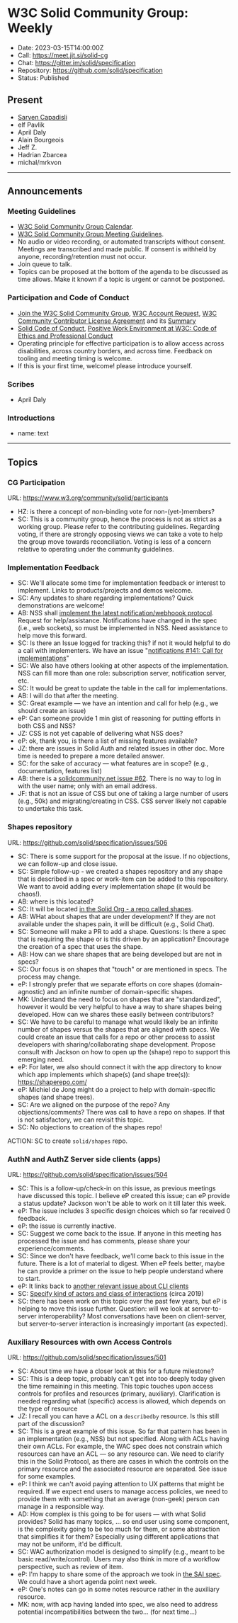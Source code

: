 # W3C Solid Community Group: Weekly

* Date: 2023-03-15T14:00:00Z
* Call: https://meet.jit.si/solid-cg
* Chat: https://gitter.im/solid/specification
* Repository: https://github.com/solid/specification
* Status: Published

## Present
* [Sarven Capadisli](https://csarven.ca/#i)
* elf Pavlik
* April Daly
* Alain Bourgeois
* Jeff Z.
* Hadrian Zbarcea
* michal/mrkvon

---

## Announcements

### Meeting Guidelines
* [W3C Solid Community Group Calendar](https://www.w3.org/groups/cg/solid/calendar).
* [W3C Solid Community Group Meeting Guidelines](https://github.com/solid/specification/blob/main/meetings/README.md).
* No audio or video recording, or automated transcripts without consent. Meetings are transcribed and made public. If consent is withheld by anyone, recording/retention must not occur.
* Join queue to talk.
* Topics can be proposed at the bottom of the agenda to be discussed as time allows. Make it known if a topic is urgent or cannot be postponed.


### Participation and Code of Conduct
* [Join the W3C Solid Community Group](https://www.w3.org/community/solid/join), [W3C Account Request](http://www.w3.org/accounts/request), [W3C Community Contributor License Agreement](https://www.w3.org/community/about/process/cla/) and its [Summary](https://www.w3.org/community/about/process/summary/)
* [Solid Code of Conduct](https://github.com/solid/process/blob/main/code-of-conduct.md), [Positive Work Environment at W3C: Code of Ethics and Professional Conduct](https://www.w3.org/Consortium/cepc/)
* Operating principle for effective participation is to allow access across disabilities, across country borders, and across time. Feedback on tooling and meeting timing is welcome.
* If this is your first time, welcome! please introduce yourself.


### Scribes
* April Daly

### Introductions
* name: text

---


## Topics

### CG Participation
URL: https://www.w3.org/community/solid/participants

* HZ: is there a concept of non-binding vote for non-(yet-)members?
* SC: This is a community group, hence the process is not as strict as a working group. Please refer to the contributing guidelines. Regarding voting, if there are strongly opposing views we can take a vote to help the group move towards reconciliation. Voting is less of a concern relative to operating under the community guidelines. 


### Implementation Feedback
* SC: We'll allocate some time for implementation feedback or interest to implement. Links to products/projects and demos welcome.
* SC: Any updates to share regarding implementations? Quick demonstrations are welcome!
* AB: NSS shall [implement the latest notification/webhoook protocol](https://github.com/nodeSolidServer/node-solid-server/issues/1722). Request for help/assistance. Notifications have changed in the spec (i.e., web sockets), so must be implemented in NSS. Need assistance to help move this forward.
* SC: Is there an Issue logged for tracking this? if not it would helpful to do a call with implementers. We have an issue "[notifications #141: Call for implementations](https://github.com/solid/notifications/issues/141)"
* SC: We also have others looking at other aspects of the implementation. NSS can fill more than one role: subscription server, notification server, etc.
* SC: It would be great to update the table in the call for implementations.
* AB: I will do that after the meeting.
* SC: Great example — we have an intention and call for help (e.g., we should create an issue)
* eP: Can someone provide 1 min gist of reasoning for putting efforts in both CSS and NSS?
* JZ: CSS is not yet capable of delivering what NSS does?
* eP: ok, thank you, is there a list of missing features available?
* JZ: there are issues in Solid Auth and related issues in other doc. More time is needed to prepare a more detailed answer.
* SC: for the sake of accuracy — what features are in scope? (e.g., documentation, features list)
* AB: there is a [solidcommunity.net issue #62](https://github.com/solid/solidcommunity.net/issues/62). There is no way to log in with the user name; only with an email address.
* JF: that is not an issue of CSS but one of taking a large number of users (e.g., 50k) and migrating/creating in CSS. CSS server likely not capable to undertake this task.


### Shapes repository
URL: https://github.com/solid/specification/issues/506

* SC: There is some support for the proposal at the issue. If no objections, we can follow-up and close issue.
* SC: Simple follow-up - we created a shapes repository and any shape that is described in a spec or work-item can be added to this repository. We want to avoid adding every implementation shape (it would be chaos!).
* AB: where is this located?
* SC: It will be located [in the Solid Org - a repo called shapes](https://github.com/solid/shapes).
* AB: WHat about shapes that are under development? If they are not available under the shapes pain, it will be difficult (e.g., Solid Chat).
* SC: Someone will make a PR to add a shape. Questions: Is there a spec that is requiring the shape or is this driven by an application? Encourage the creation of a spec that uses the shape.
* AB: How can we share shapes that are being developed but are not in specs?
* SC: Our focus is on shapes that "touch" or are mentioned in specs. The process may change.
* eP: I strongly prefer that we separate efforts on core shapes (domain-agnostic) and an infinite number of domain-specific shapes.
* MK: Understand the need to focus on shapes that are "standardized", however it would be very helpful to have a way to share shapes being developed. How can we shares these easily between contributors?
* SC: We have to be careful to manage what would likely be an infinite number of shapes versus the shapes that are aligned with specs. We could create an issue that calls for a repo or other process to assist developers with sharing/collaborating shape development. Propose consult with Jackson on how to open up the (shape) repo to support this emerging need.
* eP: For later, we also should connect it with the app directory to know which app implements which shape(s) (and shape tree(s)): https://shaperepo.com/ 
* eP: Michiel de Jong might do a project to help with domain-specific shapes (and shape trees).
* SC: Are we aligned on the purpose of the repo? Any objections/comments? There was call to have a repo on shapes. If that is not satisfactory, we can revisit this topic.
* SC: No objections to creation of the shapes repo!

ACTION: SC to create `solid/shapes` repo.


### AuthN and AuthZ Server side clients (apps)
URL: https://github.com/solid/specification/issues/504

* SC: This is a follow-up/check-in on this issue, as previous meetings have discussed this topic. I believe eP created this issue; can eP provide a status update? Jackson won't be able to work on it till later this week.
* eP: The issue includes 3 specific design choices which so far received 0 feedback. 
* eP: the issue is currently inactive.
* SC: Suggest we come back to the issue. If anyone in this meeting has processed the issue and has comments, please share your experience/comments.
* SC: Since we don't have feedback, we'll come back to this issue in the future. There is a lot of material to digest. When eP feels better, maybe he can provide a primer on the issue to help people understand where to start. 
* eP: It links back to [another relevant issue about CLI clients](https://github.com/solid/data-interoperability-panel/issues/178)
* SC: [Specify kind of actors and class of interactions](https://github.com/solid/specification/issues/36) (circa 2019)
* SC: there has been work on this topic over the past few years, but eP is helping to move this issue further. Question: will we look at server-to-server interoperability? Most conversations have been on client-server, but server-to-server interaction is increasingly important (as expected).

### Auxiliary Resources with own Access Controls
URL: https://github.com/solid/specification/issues/501

* SC: About time we have a closer look at this for a future milestone?
* SC: This is a deep topic, probably can't get into too deeply today given the time remaining in this meeting. This topic touches upon access controls for profiles and resources (primary, auxiliary). Clarification is needed regarding what (specific) access is allowed, which depends on the type of resource
* JZ: I recall you can have a ACL on a `describedby` resource. Is this still part of the discussion?
* SC: This is a great example of this issue. So far that pattern has been in an implementation (e.g., NSS) but not specified. Along with ACLs having their own ACLs. For example, the WAC spec does not constrain which resources can have an ACL — so any resource can. We need to clarify this in the Solid Protocol, as there are cases in which the controls on the primary resource and the associated resource are separated. See issue for some examples.
* eP: I think we can't avoid paying attention to UX patterns that might be required. If we expect end users to manage access policies, we need to provide them with something that an average (non-geek) person can manage in a responsible way.
* AD: How complex is this going to be for users — with what Solid provides? Solid has many topics, ... so end user using some component, is the complexity going to be too much for them, or some abstraction that simplifies it for them? Especially using different applications that may not be uniform, it'd be difficult.
* SC: WAC authorization model is designed to simplify (e.g., meant to be basic read/write/control). Users may also think in more of a workflow perspective, such as review of item.
* eP: I'm happy to share some of the approach we took in [the SAI spec](https://solid.github.io/data-interoperability-panel/specification/). We could have a short agenda point next week.
* eP: One's notes can go in some notes resource rather in the auxiliary resource. 
* MK: now, with acp having landed into spec, we also need to  address potential incompatibilities between the two... (for next time...) 
